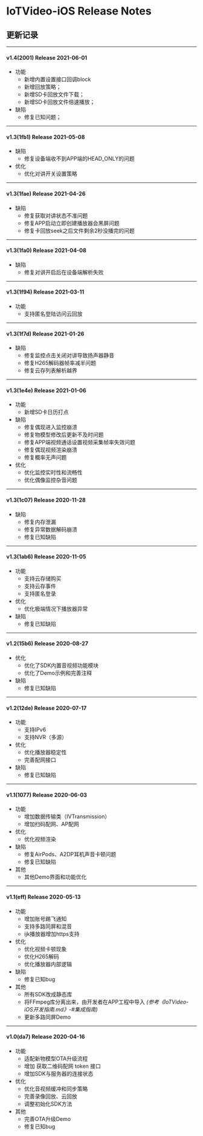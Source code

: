 # IoTVideo-iOS Release Notes

## 更新记录 

----------------------------------------------------------------------------------------------------
#### v1.4(2001) Release 2021-06-01 
- 功能
  - 新增内置设置接口回调block
  - 新增回放策略；
  - 新增SD卡回放文件下载；
  - 新增SD卡回放文件倍速播放；
- 缺陷
  - 修复已知问题；

----------------------------------------------------------------------------------------------------
#### v1.3(1fb1) Release 2021-05-08
- 缺陷
  - 修复设备端收不到APP端的HEAD_ONLY的问题
- 优化
  - 优化对讲开关设置策略

----------------------------------------------------------------------------------------------------
#### v1.3(1fae) Release 2021-04-26
- 缺陷
  - 修复获取对讲状态不准问题
  - 修复APP启动立即创建播放器会黑屏问题
  - 修复卡回放seek之后文件剩余2秒没播完的问题

----------------------------------------------------------------------------------------------------
#### v1.3(1fa0) Release 2021-04-08
- 缺陷
  - 修复对讲开启后在设备端解析失败

----------------------------------------------------------------------------------------------------
#### v1.3(1f94) Release 2021-03-11
- 功能
  - 支持匿名登陆访问云回放

----------------------------------------------------------------------------------------------------
#### v1.3(1f7d) Release 2021-01-26
- 缺陷
  - 修复监控点击关闭对讲导致扬声器静音  
  - 修复H265解码器帧率减半问题  
  - 修复云存列表解析越界  

----------------------------------------------------------------------------------------------------
#### v1.3(1e4e) Release 2021-01-06
- 功能
  - 新增SD卡日历打点
- 缺陷
  - 修复偶现进入监控崩溃 
  - 修复物模型修改后更新不及时问题
  - 修复APP端视频通话设置视频采集帧率失效问题
  - 修复偶现视频渲染崩溃
  - 修复概率无声问题
- 优化
  - 优化监控实时性和流畅性
  - 优化偶像监控杂音问题

----------------------------------------------------------------------------------------------------
#### v1.3(1c07) Release 2020-11-28
- 缺陷
  - 修复内存泄漏
  - 修复异常数据解码崩溃
  - 修复已知缺陷

----------------------------------------------------------------------------------------------------
#### v1.3(1ab6) Release  2020-11-05
- 功能
  - 支持云存储购买
  - 支持云存事件
  - 支持匿名登录
- 优化 
	- 优化极端情况下播放器异常
- 缺陷
  - 修复已知缺陷

----------------------------------------------------------------------------------------------------
#### v1.2(15b6) Release 2020-08-27
- 优化 
  - 优化了SDK内置音视频功能模块
  - 优化了Demo示例和完善注释
- 缺陷
  - 修复已知缺陷

----------------------------------------------------------------------------------------------------
#### v1.2(12de) Release 2020-07-17
- 功能
  - 支持IPv6
  - 支持NVR（多源）
- 优化 
  - 优化播放器稳定性
  - 完善配网接口
- 缺陷
  - 修复已知缺陷

----------------------------------------------------------------------------------------------------
#### v1.1(1077) Release  2020-06-03
- 功能
	- 增加数据传输类（IVTransmission）
  - 增加扫码配网、AP配网
- 优化
  - 优化视频渲染
- 缺陷
  - 修复AirPods、A2DP耳机声音卡顿问题
  - 修复已知缺陷
- 其他
  - 其他Demo界面和功能优化

----------------------------------------------------------------------------------------------------
#### v1.1(eff) Release  2020-05-13
- 功能
  - 增加账号踢飞通知
  - 支持多路同屏和混音
  - ijk播放器增加https支持
- 优化
  - 优化视频卡顿现象
  - 优化H265解码
  - 优化播放器内部逻辑
- 缺陷
  - 修复已知bug
- 其他
  - 所有SDK改成静态库
  - 将FFmpeg库分离出来，由开发者在APP工程中导入 
      *(参考《IoTVideo-iOS开发指南.md》-#集成指南)*
  - 更新多路同屏Demo

----------------------------------------------------------------------------------------------------
####  v1.0(da7) Release  2020-04-16
- 功能
  - 适配新物模型OTA升级流程
  - 增加 获取二维码配网 token 接口
  - 增加SDK与服务器的连接状态
- 优化
  - 优化音视频缓冲和同步策略
  - 完善录像回放、云回放
  - 调整初始化SDK方法
- 其他
  - 完善OTA升级Demo
  - 修复已知bug

